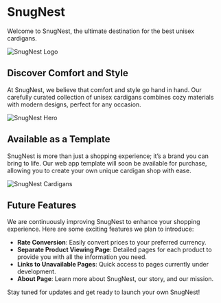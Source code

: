 # SnugNest

Welcome to SnugNest, the ultimate destination for the best unisex cardigans.

![SnugNest Logo](https://github.com/Grenish/cardigan/assets/107925840/e1cbe553-d0aa-489d-9c39-8df425126fe3)

## Discover Comfort and Style

At SnugNest, we believe that comfort and style go hand in hand. Our carefully curated collection of unisex cardigans combines cozy materials with modern designs, perfect for any occasion.

![SnugNest Hero](https://github.com/Grenish/cardigan/assets/107925840/42894acb-7ef8-4dda-a145-a58970b965ee)

## Available as a Template

SnugNest is more than just a shopping experience; it’s a brand you can bring to life. Our web app template will soon be available for purchase, allowing you to create your own unique cardigan shop with ease.

![SnugNest Cardigans](https://github.com/Grenish/cardigan/assets/107925840/993a0d16-427c-48e7-a5fe-1ed74456a66d)

## Future Features

We are continuously improving SnugNest to enhance your shopping experience. Here are some exciting features we plan to introduce:

- **Rate Conversion**: Easily convert prices to your preferred currency.
- **Separate Product Viewing Page**: Detailed pages for each product to provide you with all the information you need.
- **Links to Unavailable Pages**: Quick access to pages currently under development.
- **About Page**: Learn more about SnugNest, our story, and our mission.


Stay tuned for updates and get ready to launch your own SnugNest!





